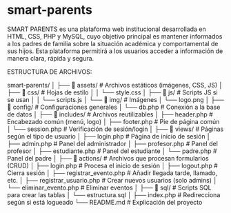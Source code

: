 # smart-parents
SMART PARENTS es una plataforma web institucional desarrollada en HTML, CSS, PHP y MySQL, cuyo objetivo principal es mantener informados a los padres de familia sobre la situación académica y comportamental de sus hijos. Esta plataforma permitirá a los usuarios acceder a información de manera clara, rápida y segura.

ESTRUCTURA DE ARCHIVOS:

smart-parents/
│
├── 📁 assets/              # Archivos estáticos (imágenes, CSS, JS)
│   ├── 📁 css/             # Hojas de estilo
│   │   └── style.css
│   ├── 📁 js/              # Scripts JS si se usan
│   │   └── scripts.js
│   └── 📁 img/             # Imágenes
│       └── logo.png
│
├── 📁 config/              # Configuraciones generales
│   └── db.php              # Conexión a la base de datos
│
├── 📁 includes/            # Archivos reutilizables
│   ├── header.php          # Encabezado común (menú, logo)
│   ├── footer.php          # Pie de página común
│   └── session.php         # Verificación de sesión/login
│
├── 📁 views/               # Páginas según el tipo de usuario
│   ├── login.php           # Página de inicio de sesión
│   ├── admin.php           # Panel del administrador
│   ├── profesor.php        # Panel del profesor
│   ├── estudiante.php      # Panel del estudiante
│   └── padre.php           # Panel del padre
│
├── 📁 actions/             # Archivos que procesan formularios (CRUD)
│   ├── login.php           # Procesa el inicio de sesión
│   ├── logout.php          # Cierra sesión
│   ├── registrar_evento.php # Añadir llegada tarde, llamado, etc.
│   ├── registrar_usuario.php # Crear nuevos usuarios (solo admins)
│   └── eliminar_evento.php  # Eliminar eventos
│
├── 📁 sql/                 # Scripts SQL para crear las tablas
│   └── estructura.sql
│
├── index.php               # Redirecciona según si está logueado
└── README.md               # Explicación del proyecto

